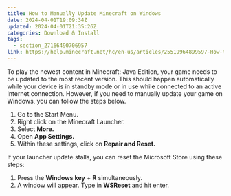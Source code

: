 ```yaml
---
title: How to Manually Update Minecraft on Windows
date: 2024-04-01T19:09:34Z
updated: 2024-04-01T21:35:26Z
categories: Download & Install
tags:
  - section_27166490706957
link: https://help.minecraft.net/hc/en-us/articles/25519964899597-How-to-Manually-Update-Minecraft-on-Windows
---
```


To play the newest content in Minecraft: Java Edition, your game needs to be updated to the most recent version. This should happen automatically while your device is in standby mode or in use while connected to an active Internet connection. However, if you need to manually update your game on Windows, you can follow the steps below.

1.  Go to the Start Menu.
2.  Right click on the Minecraft Launcher.
3.  Select **More.**
4.  Open **App Settings.**
5.  Within these settings, click on **Repair and Reset.**

If your launcher update stalls, you can reset the Microsoft Store using these steps:

1.  Press the **Windows key** + **R** simultaneously.
2.  A window will appear. Type in **WSReset** and hit enter.
